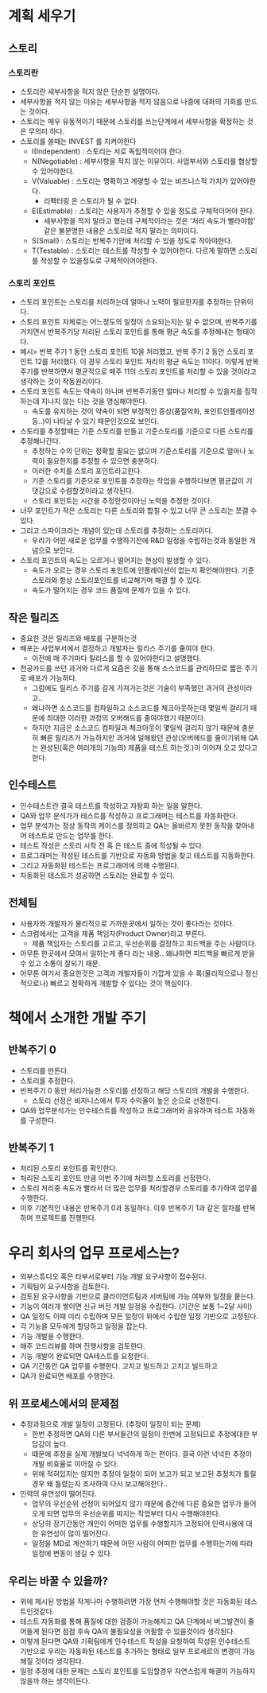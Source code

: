 
# 계획 세우기
## 스토리
### 스토리란
 - 스토리란 세부사항을 적지 않은 단순한 설명이다.
 - 세부사항을 적지 않는 이유는 세부사항을 적지 않음으로 나중에 대화의 기회를 만드는 것이다.
 - 스토리는 매우 유동적이기 때문에 스토리를 쓰는단계에서 세부사항을 확정하는 것은 무의미 하다.
 - 스토리를 쓸때는 INVEST 를 지켜야한다
    - I(Independent) : 스토리는 서로 독립적이어야 한다.
    - N(Negotiable) : 세부사항을 적지 않는 이유이다. 사업부서와 스토리를 협상할 수 있어야한다.
    - V(Valuable) : 스토리는 명확하고 계량할 수 있는 비즈니스적 가치가 있어야한다.
        - 리펙터링 은 스토리가 될 수 없다.
    - E(Estimable) : 스토리는 사용자가 추정할 수 있을 정도로 구체적이어야 한다.
        - 세부사항을 적지 말라고 했는데 구체적이라는 것은 '처리 속도가 빨라야함' 같은 불분명한 내용은 스토리로 적지 말라는 의미이다.
    - S(Small) : 스토리는 반복주기안에 처리할 수 있을 정도로 작아야한다.
    - T(Testable) : 스토리는 테스트를 작성할 수 있어야한다. 다르게 말하면 스토리를 작성할 수 있을정도로 구체적이어야한다.

### 스토리 포인트
 - 스토리 포인트는 스토리를 처리하는데 얼마나 노력이 필요한지를 추정하는 단위이다.
 - 스토리 포인트 자체로는 어느정도의 일정이 소요되는지는 알 수 없으며, 반복주기를 거치면서 반복주기당 처리된 스토리 포인트를 통해 평균 속도를 추정해내는 형태이다.
 - 예시>
    반복 주기 1 동안 스토리 포인트 10을 처리했고,
    반복 주기 2 동안 스토리 포인트 12를 처리했다.
    이 경우 스토리 포인트 처리의 평균 속도는 11이다.
    이렇게 반복주기를 반복하면서 평균적으로 매주 11의 스토리 포인트를 처리할 수 있을 것이라고 생각하는 것이 작동원리이다.
 - 스토리 포인트 속도는 약속이 아니며 반복주기동안 얼마나 처리할 수 있을지를 짐작하는데 지나지 않는 다는 것을 명심해야한다.
    - 속도를 유지하는 것이 약속이 되면 부정적인 증상(품질악화, 포인트인플레이션 등..)이 나타날 수 있기 때문인것으로 보인다.
 - 스토리를 추정할때는 기준 스토리를 만들고 기준스토리를 기준으로 다른 스토리를 추정해나간다.
    - 추정하는 수의 단위는 정확할 필요는 없으며 기준스토리를 기준으로 얼마나 노력이 필요한지를 추정할 수 있으면 충분하다.
    - 이러한 수치를 스토리 포인트라고한다.
    - 기준 스토리를 기준으로 포인트를 추정하는 작업을 수행하다보면 평균값이 기댓갑으로 수렴할것이라고 생각된다.
    - 스토리 포인트는 시간을 추정한것이아닌 노력을 추정한 것이다.
 - 너무 포인트가 작은 스토리는 다른 스토리와 합칠 수 있고 너무 큰 스토리는 쪼갤 수 있다.
 - 그리고 스파이크라는 개념이 있는데 스토리를 추정하는 스토리이다.
   - 우리가 어떤 새로운 업무를 수행하기전에 R&D 일정을 수립하는것과 동일한 개념으로 보인다.
 - 스토리 포인트의 속도는 오르거나 떨어지는 현상이 발생할 수 있다.
   - 속도가 오르는 경우 스토리 포인트에 인플레이션이 없는지 확인해야한다. 기준 스토리와 항상 스토리포인트를 비교해가며 해결 할 수 있다.
   - 속도가 떨어지는 경우 코드 품질에 문제가 있을 수 있다.
 
## 작은 릴리즈
 - 중요한 것은 릴리즈와 배포를 구분하는것
 - 배포는 사업부서에서 결정하고 개발자는 릴리스 주기를 줄여야 한다.
    - 이전에 매 주기마다 릴리스를 할 수 있어야한다고 설명했다.
 - 천공카드를 쓰던 과거와 다르게 요즘은 깃을 통해 소스코드를 관리하므로 짧은 주기로 배포가 가능하다.
    - 그럼에도 릴리스 주기를 길게 가져가는것은 기술이 부족했던 과거의 관성이라고..
    - 왜냐하면 소스코드를 컴파일하고 소스코드를 체크아웃하는데 몇일씩 걸리기 때문에 최대한 이러한 과정의 오버해드를 줄여야했기 때문이다.
    - 하지만 지금은 소스코드 컴파일과 체크아웃이 몇일씩 걸리지 않기 때문에 충분히 빠른 릴리즈가 가능하지만 과거에 일해왔던 관성(오버헤드를 줄이기위해 QA는 완성된(혹은 여러개의 기능의) 제품을 테스트 하는것.)이 이어져 오고 있다고 한다.

## 인수테스트
 - 인수테스트란 결국 테스트를 작성하고 자돵화 하는 일을 말한다.
 - QA와 업무 분석가가 테스트를 작성하고 프로그래머는 테스트를 자동화한다.
 - 업무 분석가는 정상 동작의 케이스를 정의하고 QA는 올바르지 못한 동작을 찾아내어 테스트로 만드는 업무를 한다.
 - 테스트 작성은 스토리 시작 전 혹 은 테스트 중에 작성될 수 있다.
 - 프로그래머는 작성된 테스트를 기반으로 자동화 방법을 찾고 테스트를 지동화한다.
 - 그리고 자동화된 테스트는 프로그래머에 의해 수행된다.
 - 자동화된 테스트가 성공하면 스토리는 완료할 수 있다.

## 전체팀
 - 사용자와 개발자가 물리적으로 가까운곳에서 일하는 것이 좋다라는 것이다.
 - 스크럼에서는 고객을 제품 책임자(Product Owner)라고 부른다.
    - 제품 책임자는 스토리를 고르고, 우선순위를 결정하고 피드백을 주는 사람이다.
 - 아무튼 한곳에서 모여서 일하는게 좋다 라는 내용.. 왜냐하면 피드백을 빠르게 받을 수 있고 소통이 잘되기 때문.
 - 아무튼 여기서 중요한것은 고객과 개발자들이 가깝게 있을 수 록(물리적으로나 정신적으로나) 빠르고 정확하게 개발할 수 있다는 것이 핵심이다.

# 책에서 소개한 개발 주기
## 반복주기 0
 - 스토리를 만든다.
 - 스토리를 추정한다.
 - 반복주기 0 동안 처리가능한 스토리를 선정하고 해당 스토리의 개발을 수행한다.
   - 스토리 선정은 비지니스에서 투자 수익율이 높은 순으로 선정한다.
 - QA와 업무분석가는 인수테스트를 작성하고 프로그래머와 공유하며 테스트 자동화를 구성한다.
## 반복주기 1
 - 처리된 스토리 포인트를 확인한다.
 - 처리된 스토리 포인트 만큼 이번 주기에 처리할 스토리를 선정한다.
 - 스토리 처리중 속도가 빨라서 더 많은 업무를 처리할경우 스토리를 추가하여 업무를 수행한다.
 - 이후 기본적인 내용은 반복주기 0과 동일하다.
이후 반복주기 1과 같은 절차를 반복하며 프로젝트를 진행한다.

# 우리 회사의 업무 프로세스는?
* 외부스튜디오 혹은 타부서로부터 기능 개발 요구사항이 접수된다.
* 기획팀이 요구사항을 검토한다.
* 검토된 요구사항을 기반으로 클라이언트팀과 서버팀에 가능 여부와 일정을 뭍는다.
* 기능이 여러개 쌓이면 신규 버전 개발 일정을 수립한다. (기간은 보통 1~2달 사이)
* QA 일정도 이때 미리 수립하며 모든 일정이 위에서 수립한 일정 기반으로 고정된다.
* 각 기능을 모두에게 할당하고 일정을 잡는다.
* 기능 개발을 수행한다.
* 매주 코드리뷰를 하며 진행사항을 검토한다.
* 기능 개발이 완료되면 QA테스트를 요청한다.
* QA 기간동안 QA 업무를 수행한다. 고치고 빌드하고 고치고 빌드하고
* QA가 완료되면 배포를 수행한다.

## 위 프로세스에서의 문제점
* 추정과정으로 개발 일정이 고정된다. (추정이 일정이 되는 문제)
   * 한번 추정하면 QA와 다른 부서들간의 일정이 한번에 고정되므로 추정에대한 부담감이 높다.
   * 떄문에 추정을 실제 개발보다 넉넉하게 하는 편이다. 결국 이런 넉넉한 추정이 개발 비효율로 이어질 수 있다.
   * 위에 적혀있지는 않지만 추정이 일정이 되어 보고가 되고 보고된 추정치가 틀릴 경우 왜 틀렸는지 조사하여 다시 보고해야한다.. 
* 인력의 유연성이 떨어진다.
   * 업무의 우선순위 선정이 되어있지 않기 때문에 중간에 다른 중요한 업무가 들어오게 되면 업무의 우선순위를 따지는 작업부터 다시 수행해야한다.
   * 상당히 장기간동안 개인이 어떠한 업무를 수행할지가 고정되어 인력사용에 대한 유연성이 많이 떨어진다.
   * 일정을 MD로 계산하기 때문에 어떤 사람이 어떠한 업무를 수행하는가에 따라 일정에 변동이 생길 수 있다.

## 우리는 바꿀 수 있을까?
- 위에 제시된 방법을 작게나마 수행하려면 가장 먼저 수행해야할 것은 자동화된 테스트인것같다.
- 테스트 자동화를 통해 품질에 대한 검증이 가능해지고 QA 단계에서 버그발견이 줄어들게 된다면 점점 후속 QA의 불필요성을 어필할 수 있을것이라 생각된다.
- 이렇게 된다면 QA와 기획팀에게 인수테스트 작성을 요청하여 작성된 인수테스트 기반으로 우리는 자동화된 테스트를 추가하는 형태로 일부 프로세르의 변경이 가능해질 것이라 생각된다.
- 일정 추정에 대한 문제는 스토리 포인트를 도입할경우 자연스럽게 해결이 가능하지 않을까 하는 생각이든다.